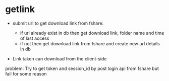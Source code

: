 # getlink

- submit url to get download link from fshare:

  + if url already exist in db then get download link, folder name and time of last access
  + if not then get download link from fshare and create new url details in db
  
- Link taken can download from the client-side

problem: Try to get token and session_id by post login api from fshare but fail for some reason
